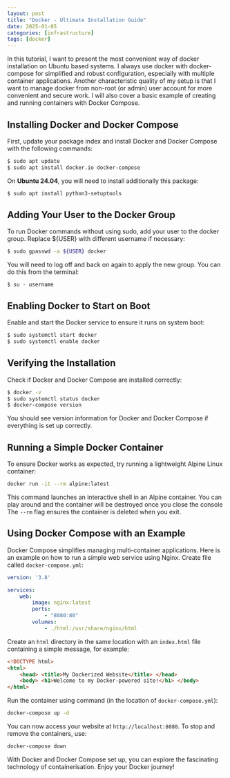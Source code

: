 ```yaml
---
layout: post
title: "Docker - Ultimate Installation Guide"
date: 2025-01-05
categories: [infrastructure]
tags: [docker]
---
```


In this tutorial, I want to present the most convenient way of docker installation on Ubuntu based systems. I always use docker with docker-compose for simplified and robust configuration, especially with multiple container applications. Another characteristic quality of my setup is that I want to manage docker from non-root (or admin) user account for more convenient and secure work. I will also cover a basic example of creating and running containers with Docker Compose.

## Installing Docker and Docker Compose

First, update your package index and install Docker and Docker Compose with the following commands:

```bash
$ sudo apt update
$ sudo apt install docker.io docker-compose
```

On **Ubuntu 24.04**, you will need to install additionally this package:

```bash
$ sudo apt install python3-setuptools
```

## Adding Your User to the Docker Group

To run Docker commands without using sudo, add your user to the docker group. Replace ${USER} with different username if necessary:

``` bash
$ sudo gpasswd -a ${USER} docker
```

You will need to log off and back on again to apply the new group. You can do this from the terminal:

```
$ su - username
```

## Enabling Docker to Start on Boot

Enable and start the Docker service to ensure it runs on system boot:

``` bash
$ sudo systemctl start docker
$ sudo systemctl enable docker
```

## Verifying the Installation

Check if Docker and Docker Compose are installed correctly:

```bash
$ docker -v
$ sudo systemctl status docker
$ docker-compose version
```

You should see version information for Docker and Docker Compose if everything is set up correctly.

## Running a Simple Docker Container

To ensure Docker works as expected, try running a lightweight Alpine Linux container:

```bash
docker run -it --rm alpine:latest
```

This command launches an interactive shell in an Alpine container. You can play around and the container will be destroyed once you close the console The `--rm` flag ensures the container is deleted when you exit.

## Using Docker Compose with an Example

Docker Compose simplifies managing multi-container applications. Here is an example on how to run a simple web service using Nginx. Create file called  `docker-compose.yml`:

```yml
version: '3.8'

services:
    web:
        image: nginx:latest
        ports:
            - "8080:80"
        volumes:
            - ./html:/usr/share/nginx/html
```

Create an `html` directory in the same location with an `index.html` file containing a simple message, for example:

```html
<!DOCTYPE html> 
<html> 
    <head> <title>My Dockerized Website</title> </head> 
    <body> <h1>Welcome to my Docker-powered site!</h1> </body> 
</html>
```

Run the container using command (in the location of `docker-compose.yml`):

```bash
docker-compose up -d
```

You can now access your website at `http://localhost:8080`. To stop and remove the containers, use:

```bash
docker-compose down
```

With Docker and Docker Compose set up, you can explore the fascinating technology of containerisation. Enjoy your Docker journey!